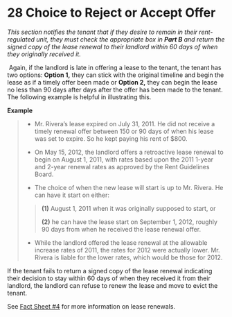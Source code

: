 # 28 Choice to Reject or Accept Offer
_This section notifies the tenant that if they desire to remain in their rent-regulated unit, they must check the appropriate box in **Part B** and return the signed copy of the lease renewal to their landlord within 60 days of when they originally received it._

 Again, if the landlord is late in offering a lease to the tenant, the tenant has two options: **Option 1,** they can stick with the original timeline and begin the lease as if a timely offer been made or **Option 2,** they can begin the lease no less than 90 days after days after the offer has been made to the tenant. The following example is helpful in illustrating this.

**Example**

> - Mr. Rivera’s lease expired on July 31, 2011. He did not receive a timely renewal offer between 150 or 90 days of when his lease was set to expire. So he kept paying his rent of $800.
>
>
> - On May 15, 2012, the landlord offers a retroactive lease renewal to begin on August 1, 2011, with rates based upon the 2011 1-year and 2-year renewal rates as approved by the Rent Guidelines Board.
>
>
> - The choice of when the new lease will start is up to Mr. Rivera. He can have it start on either:
>> **(1)** August 1, 2011 when it was originally supposed to start, or
>>
>> **(2)** he can have the lease start on September 1, 2012, roughly 90 days from when he received the lease renewal offer.
>
>
> - While the landlord offered the lease renewal at the allowable increase rates of 2011, the rates for 2012 were actually lower. Mr. Rivera is liable for the lower rates, which would be those for 2012.

If the tenant fails to return a signed copy of the lease renewal indicating their decision to stay within 60 days of when they received it from their landlord, the landlord can refuse to renew the lease and move to evict the tenant.

See [Fact Sheet #4](http://www.nyshcr.org/Rent/FactSheets/orafac4.pdf) for more information on lease renewals.
